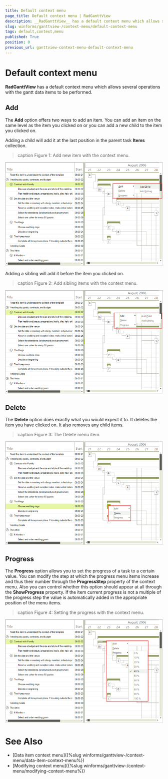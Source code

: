 ```yaml
---
title: Default context menu
page_title: Default context menu | RadGanttView
description: __RadGanttView__ has a default context menu which allows several operations with the gantt data items to be performed.
slug: winforms/ganttview-/context-menu/default-context-menu
tags: default,context,menu
published: True
position: 0
previous_url: ganttview-context-menu-default-context-menu
---
```


# Default context menu

__RadGanttView__ has a default context menu which allows several operations with the gantt data items to be performed.

## Add

The __Add__ option offers two ways to add an item. You can add an item on the same level as the item you clicked on or you can add a new child to the item you clicked on.

Adding a child will add it at the last position in the parent task __Items__ collection.

>caption  Figure 1: Add new item with the context menu.

![ganttview-context-menu-default-context-menu 001](images/ganttview-context-menu-default-context-menu001.png)

Adding a sibling will add it before the item you clicked on.

>caption Figure 2: Add sibling items with the context menu.

![ganttview-context-menu-default-context-menu 003](images/ganttview-context-menu-default-context-menu003.png)

## Delete

The __Delete__ option does exactly what you would expect it to. It deletes the item you have clicked on. It also removes any child items.

>caption Figure 3: The Delete menu item.  

![ganttview-context-menu-default-context-menu 005](images/ganttview-context-menu-default-context-menu005.png)


## Progress

The __Progress__ option allows you to set the progress of a task to a certain value. You can modify the step at which the progress menu items increase and thus their number through the __ProgressStep__ property of the context menu. Also you can control whether this option should appear at all through the __ShowProgress__ property. If the item current progress is not a multiple of the progress step the value is automatically added in the appropriate position of the menu items.

>caption Figure 4: Setting the progress with the context menu.
        
![ganttview-context-menu-default-context-menu 007](images/ganttview-context-menu-default-context-menu007.png)

# See Also

* [Data item context menu]({%slug winforms/ganttview-/context-menu/data-item-context-menu%})
* [Modifying context menu]({%slug winforms/ganttview-/context-menu/modifying-context-menu%})